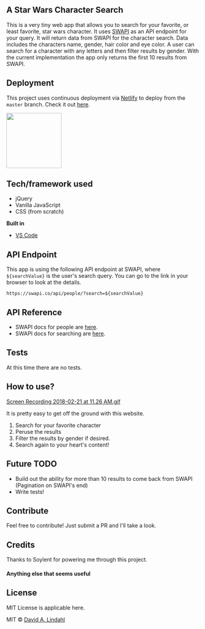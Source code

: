 ## A Star Wars Character Search
This is a very tiny web app that allows you to search for your favorite, or least favorite, star wars character. It uses [SWAPI](https://swapi.co/) as an API endpoint for your query. It will return data from SWAPI for the character search. Data includes the characters name, gender, hair color and eye color. A user can search for a character with any letters and then filter results by gender. With the current implementation the app only returns the first 10 results from SWAPI.

## Deployment
This project uses continuous deployment via [Netlify](https://www.netlify.com/) to deploy from the `master` branch. Check it out [here](https://star-wars-search.netlify.com/).

<a href="https://www.netlify.com">
  <img src="https://www.netlify.com/img/global/badges/netlify-color-accent.svg"  height="144"/>
</a>

## Tech/framework used
- jQuery
- Vanilla JavaScript
- CSS (from scratch)

<b>Built in</b>
- [VS Code](https://code.visualstudio.com/)

## API Endpoint
This app is using the following API endpoint at SWAPI, where `${searchValue}` is the user's search query. You can go to the link in your browser to look at the details. 
```
https://swapi.co/api/people/?search=${searchValue}
```

## API Reference
- SWAPI docs for people are [here](https://swapi.co/documentation#people).
- SWAPI docs for searching are [here](https://swapi.co/documentation#search). 


## Tests
At this time there are no tests. 

## How to use?

<div nobranding notitle class="cloudapp-embed" data-slug="0g1C0I0T370Z"><a href="https://cl.ly/0g1C0I0T370Z">Screen Recording 2018-02-21 at 11.26 AM.gif</a><script async src="https://embed.cl.ly/embedded.gz.js" charset="utf-8"></script></div>

It is pretty easy to get off the ground with this website. 
1. Search for your favorite character
2. Peruse the results
3. Filter the results by gender if desired.
4. Search again to your heart's content!

## Future TODO
- Build out the ability for more than 10 results to come back from SWAPI (Pagination on SWAPI's end)
- Write tests!

## Contribute
Feel free to contribute! Just submit a PR and I'll take a look.

## Credits
Thanks to Soylent for powering me through this project. 

#### Anything else that seems useful

## License
MIT License is applicable here.

MIT © [David A. Lindahl](www.davidalindahl.com)